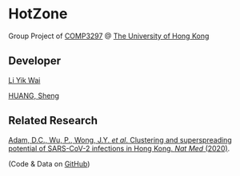 # HotZone
Group Project of [COMP3297](https://www.cs.hku.hk/index.php/programmes/course-offered?infile=2019/comp3297.html "COMP3297 Software engineering [Section 1A, 2020]") @ [The University of Hong Kong](https://www.hku.hk/)

## Developer
[Li Yik Wai](https://github.com/liyikwai)

[HUANG, Sheng](https://github.com/vicw0ng-hk)

## Related Research
[Adam, D.C., Wu, P., Wong, J.Y. *et al*. Clustering and superspreading potential of SARS-CoV-2 infections in Hong Kong. *Nat Med* (2020)](https://www.nature.com/articles/s41591-020-1092-0).

(Code & Data on [GitHub](https://github.com/dcadam/covid-19-sse))
